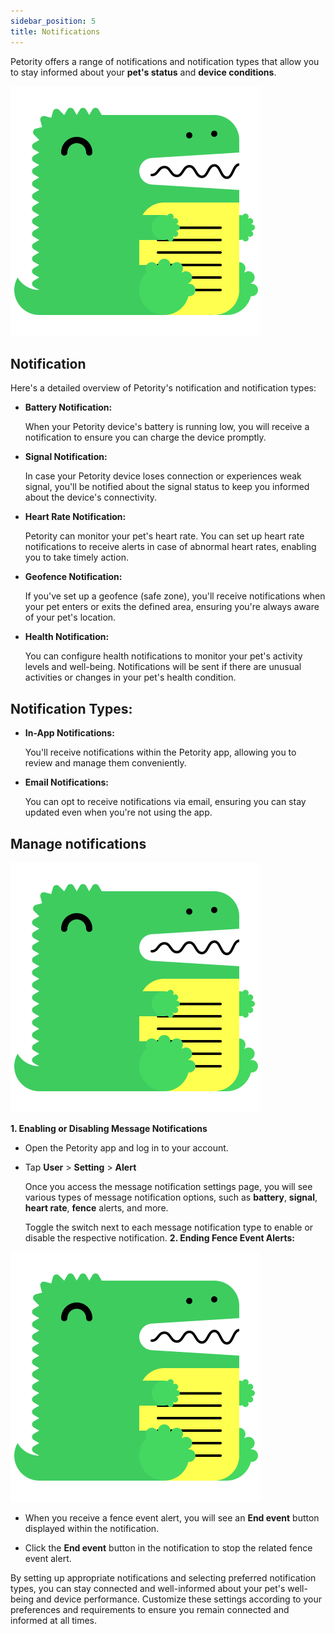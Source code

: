 ```yaml
---
sidebar_position: 5
title: Notifications
---
```


Petority offers a range of notifications and notification types that allow you to stay informed about your **pet's status** and **device conditions**.

![Alert](/img/logo.svg)
 
## Notification
Here's a detailed overview of Petority's notification and notification types:

+ **Battery Notification:**

    When your Petority device's battery is running low, you will receive a notification to ensure you can charge the device promptly.
+ **Signal Notification:**

    In case your Petority device loses connection or experiences weak signal, you'll be notified about the signal status to keep you informed about the device's connectivity.
+ **Heart Rate Notification:**

    Petority can monitor your pet's heart rate. You can set up heart rate notifications to receive alerts in case of abnormal heart rates, enabling you to take timely action.
+ **Geofence Notification:**

    If you've set up a geofence (safe zone), you'll receive notifications when your pet enters or exits the defined area, ensuring you're always aware of your pet's location.
+ **Health Notification:**

    You can configure health notifications to monitor your pet's activity levels and well-being. Notifications will be sent if there are unusual activities or changes in your pet's health condition.

## Notification Types:

+ **In-App Notifications:**

    You'll receive notifications within the Petority app, allowing you to review and manage them conveniently.
+ **Email Notifications:**

    You can opt to receive notifications via email, ensuring you can stay updated even when you're not using the app.

## Manage notifications

![Manage notifications](/img/logo.svg)

**1. Enabling or Disabling Message Notifications**

+ Open the Petority app and log in to your account.
+ Tap **User** > **Setting** > **Alert**

    Once you access the message notification settings page, you will see various types of message notification options, such as **battery**, **signal**, **heart rate**, **fence** alerts, and more.
  
    Toggle the switch next to each message notification type to enable or disable the respective notification.
**2. Ending Fence Event Alerts:**

![End event](/img/logo.svg)

+ When you receive a fence event alert, you will see an **End event** button displayed within the notification. 

+ Click the **End event** button in the notification to stop the related fence event alert.

By setting up appropriate notifications and selecting preferred notification types, you can stay connected and well-informed about your pet's well-being and device performance. Customize these settings according to your preferences and requirements to ensure you remain connected and informed at all times.
